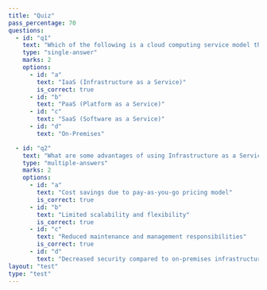 ```yaml
---
title: "Quiz"
pass_percentage: 70
questions:
  - id: "q1"
    text: "Which of the following is a cloud computing service model that provides virtualized computing resources over the internet?"
    type: "single-answer"
    marks: 2
    options:
      - id: "a"
        text: "IaaS (Infrastructure as a Service)"
        is_correct: true
      - id: "b"
        text: "PaaS (Platform as a Service)"
      - id: "c"
        text: "SaaS (Software as a Service)"
      - id: "d"
        text: "On-Premises"

  - id: "q2"
    text: "What are some advantages of using Infrastructure as a Service (IaaS)?"
    type: "multiple-answers"
    marks: 2
    options:
      - id: "a"
        text: "Cost savings due to pay-as-you-go pricing model"
        is_correct: true
      - id: "b"
        text: "Limited scalability and flexibility"
        is_correct: true
      - id: "c"
        text: "Reduced maintenance and management responsibilities"
        is_correct: true
      - id: "d"
        text: "Decreased security compared to on-premises infrastructure"
layout: "test"
type: "test"
---
```

